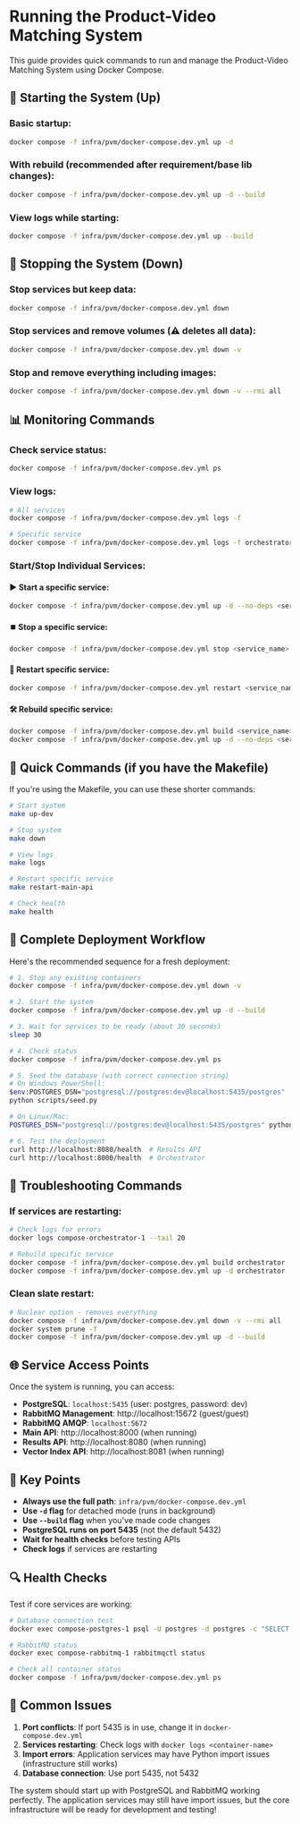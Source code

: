 # Running the Product-Video Matching System

This guide provides quick commands to run and manage the Product-Video Matching System using Docker Compose.

## 🚀 **Starting the System (Up)**

### Basic startup:
```bash
docker compose -f infra/pvm/docker-compose.dev.yml up -d
```

### With rebuild (recommended after requirement/base lib changes):
```bash
docker compose -f infra/pvm/docker-compose.dev.yml up -d --build
```

### View logs while starting:
```bash
docker compose -f infra/pvm/docker-compose.dev.yml up --build
```

## 🛑 **Stopping the System (Down)**

### Stop services but keep data:
```bash
docker compose -f infra/pvm/docker-compose.dev.yml down
```

### Stop services and remove volumes (⚠️ **deletes all data**):
```bash
docker compose -f infra/pvm/docker-compose.dev.yml down -v
```

### Stop and remove everything including images:
```bash
docker compose -f infra/pvm/docker-compose.dev.yml down -v --rmi all
```

## 📊 **Monitoring Commands**

### Check service status:
```bash
docker compose -f infra/pvm/docker-compose.dev.yml ps
```

### View logs:
```bash
# All services
docker compose -f infra/pvm/docker-compose.dev.yml logs -f

# Specific service
docker compose -f infra/pvm/docker-compose.dev.yml logs -f orchestrator
```

### Start/Stop Individual Services:

#### ▶️ Start a specific service:
```bash
docker compose -f infra/pvm/docker-compose.dev.yml up -d --no-deps <service_name>
```

#### ⏹️ Stop a specific service:
```bash
docker compose -f infra/pvm/docker-compose.dev.yml stop <service_name>
```

#### 🔄 Restart specific service:
```bash
docker compose -f infra/pvm/docker-compose.dev.yml restart <service_name>
```

#### 🛠️ Rebuild specific service:
```bash
docker compose -f infra/pvm/docker-compose.dev.yml build <service_name>
docker compose -f infra/pvm/docker-compose.dev.yml up -d --no-deps <service_name>
```

## 🎯 **Quick Commands (if you have the Makefile)**

If you're using the Makefile, you can use these shorter commands:

```bash
# Start system
make up-dev

# Stop system
make down

# View logs
make logs

# Restart specific service
make restart-main-api

# Check health
make health
```

## 🔧 **Complete Deployment Workflow**

Here's the recommended sequence for a fresh deployment:

```bash
# 1. Stop any existing containers
docker compose -f infra/pvm/docker-compose.dev.yml down -v

# 2. Start the system
docker compose -f infra/pvm/docker-compose.dev.yml up -d --build

# 3. Wait for services to be ready (about 30 seconds)
sleep 30

# 4. Check status
docker compose -f infra/pvm/docker-compose.dev.yml ps

# 5. Seed the database (with correct connection string)
# On Windows PowerShell:
$env:POSTGRES_DSN="postgresql://postgres:dev@localhost:5435/postgres"
python scripts/seed.py

# On Linux/Mac:
POSTGRES_DSN="postgresql://postgres:dev@localhost:5435/postgres" python scripts/seed.py

# 6. Test the deployment
curl http://localhost:8080/health  # Results API
curl http://localhost:8000/health  # Orchestrator
```

## 🐛 **Troubleshooting Commands**

### If services are restarting:
```bash
# Check logs for errors
docker logs compose-orchestrator-1 --tail 20

# Rebuild specific service
docker compose -f infra/pvm/docker-compose.dev.yml build orchestrator
docker compose -f infra/pvm/docker-compose.dev.yml up -d orchestrator
```

### Clean slate restart:
```bash
# Nuclear option - removes everything
docker compose -f infra/pvm/docker-compose.dev.yml down -v --rmi all
docker system prune -f
docker compose -f infra/pvm/docker-compose.dev.yml up -d --build
```

## 🌐 **Service Access Points**

Once the system is running, you can access:

- **PostgreSQL**: `localhost:5435` (user: postgres, password: dev)
- **RabbitMQ Management**: http://localhost:15672 (guest/guest)
- **RabbitMQ AMQP**: `localhost:5672`
- **Main API**: http://localhost:8000 (when running)
- **Results API**: http://localhost:8080 (when running)
- **Vector Index API**: http://localhost:8081 (when running)

## 📝 **Key Points**

- **Always use the full path**: `infra/pvm/docker-compose.dev.yml`
- **Use `-d` flag** for detached mode (runs in background)
- **Use `--build` flag** when you've made code changes
- **PostgreSQL runs on port 5435** (not the default 5432)
- **Wait for health checks** before testing APIs
- **Check logs** if services are restarting

## 🔍 **Health Checks**

Test if core services are working:

```bash
# Database connection test
docker exec compose-postgres-1 psql -U postgres -d postgres -c "SELECT 1;"

# RabbitMQ status
docker exec compose-rabbitmq-1 rabbitmqctl status

# Check all container status
docker compose -f infra/pvm/docker-compose.dev.yml ps
```

## 🚨 **Common Issues**

1. **Port conflicts**: If port 5435 is in use, change it in `docker-compose.dev.yml`
2. **Services restarting**: Check logs with `docker logs <container-name>`
3. **Import errors**: Application services may have Python import issues (infrastructure still works)
4. **Database connection**: Use port 5435, not 5432

The system should start up with PostgreSQL and RabbitMQ working perfectly. The application services may still have import issues, but the core infrastructure will be ready for development and testing!